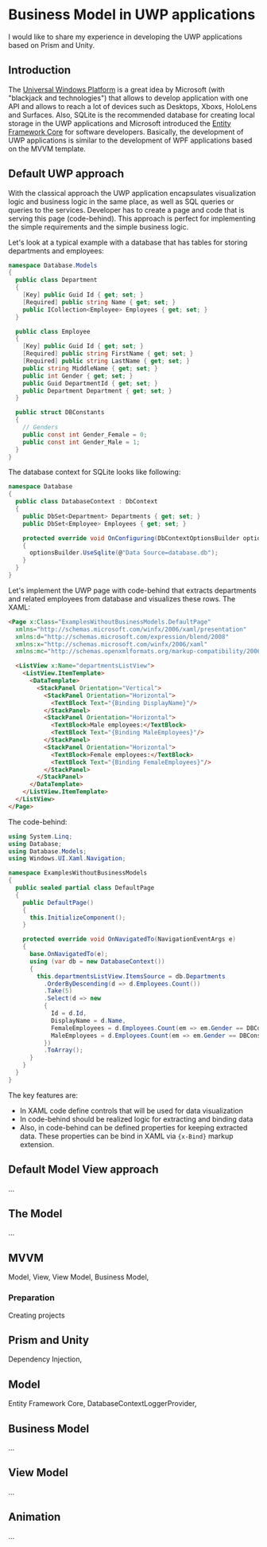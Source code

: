 # Business Model in UWP applications

I would like to share my experience in developing the UWP applications based on Prism and Unity.

## Introduction

The [Universal Windows Platform](https://en.wikipedia.org/wiki/Universal_Windows_Platform) is a great idea by Microsoft (with "blackjack and technologies") that allows to develop application with one API and allows to reach a lot of devices such as Desktops, Xboxs, HoloLens and Surfaces. Also, SQLite is the recommended database for creating local storage in the UWP applications and Microsoft introduced the [Entity Framework Core](https://docs.microsoft.com/en-us/windows/uwp/data-access/sqlite-databases) for software developers. Basically, the development of UWP applications is similar to the development of WPF applications based on the MVVM template.

## Default UWP approach

With the classical approach the UWP application encapsulates visualization logic and business logic in the same place, as well as SQL queries or queries to the services. Developer has to create a page and code that is serving this page (code-behind). This approach is perfect for implementing the simple requirements and the simple business logic.

Let's look at a typical example with a database that has tables for storing departments and employees:

```cs
namespace Database.Models
{
  public class Department 
  {
    [Key] public Guid Id { get; set; }
    [Required] public string Name { get; set; }
    public ICollection<Employee> Employees { get; set; }
  }

  public class Employee
  {
    [Key] public Guid Id { get; set; }
    [Required] public string FirstName { get; set; }
    [Required] public string LastName { get; set; }
    public string MiddleName { get; set; }
    public int Gender { get; set; }
    public Guid DepartmentId { get; set; }
    public Department Department { get; set; }
  }

  public struct DBConstants
  {
    // Genders
    public const int Gender_Female = 0;
    public const int Gender_Male = 1;
  }
}
```
The database context for SQLite looks like following:
```cs
namespace Database
{
  public class DatabaseContext : DbContext
  {
    public DbSet<Department> Departments { get; set; }
    public DbSet<Employee> Employees { get; set; }

    protected override void OnConfiguring(DbContextOptionsBuilder optionsBuilder)
    {
      optionsBuilder.UseSqlite(@"Data Source=database.db");
    }
  }
}
```
Let's implement the UWP page with code-behind that extracts departments and related employees from database and visualizes these rows. The XAML:

```HTML
<Page x:Class="ExamplesWithoutBusinessModels.DefaultPage"
  xmlns="http://schemas.microsoft.com/winfx/2006/xaml/presentation"
  xmlns:d="http://schemas.microsoft.com/expression/blend/2008"
  xmlns:x="http://schemas.microsoft.com/winfx/2006/xaml"
  xmlns:mc="http://schemas.openxmlformats.org/markup-compatibility/2006">

  <ListView x:Name="departmentsListView">
    <ListView.ItemTemplate>
      <DataTemplate>
        <StackPanel Orientation="Vertical">
          <StackPanel Orientation="Horizontal">
            <TextBlock Text="{Binding DisplayName}"/>
          </StackPanel>
          <StackPanel Orientation="Horizontal">
            <TextBlock>Male employees:</TextBlock>
            <TextBlock Text="{Binding MaleEmployees}"/>
          </StackPanel>
          <StackPanel Orientation="Horizontal">
            <TextBlock>Female employees:</TextBlock>
            <TextBlock Text="{Binding FemaleEmployees}"/>
          </StackPanel>
        </StackPanel>
      </DataTemplate>
    </ListView.ItemTemplate>
  </ListView>
</Page>
```
The code-behind:
```cs
using System.Linq;
using Database;
using Database.Models;
using Windows.UI.Xaml.Navigation;

namespace ExamplesWithoutBusinessModels
{
  public sealed partial class DefaultPage
  {
    public DefaultPage()
    {
      this.InitializeComponent();
    }

    protected override void OnNavigatedTo(NavigationEventArgs e)
    {
      base.OnNavigatedTo(e);
      using (var db = new DatabaseContext())
      {
        this.departmentsListView.ItemsSource = db.Departments
          .OrderByDescending(d => d.Employees.Count())
          .Take(5)
          .Select(d => new
          {
            Id = d.Id,
            DisplayName = d.Name,
            FemaleEmployees = d.Employees.Count(em => em.Gender == DBConstants.Gender_Female),
            MaleEmployees = d.Employees.Count(em => em.Gender == DBConstants.Gender_Male),
          })
          .ToArray();
      }
    }
  }
}
```
The key features are:
* In XAML code define controls that will be used for data visualization
* In code-behind should be realized logic for extracting and binding data
* Also, in code-behind can be defined properties for keeping extracted data. These properties can be bind in XAML via `{x-Bind}` markup extension.

## Default Model View approach
...

## The Model
...

## MVVM

Model, View, View Model, Business Model,

### Preparation

Creating projects

## Prism and Unity

Dependency Injection, 

## Model

Entity Framework Core, DatabaseContextLoggerProvider,

## Business Model 

...

## View Model

...

## Animation

...
